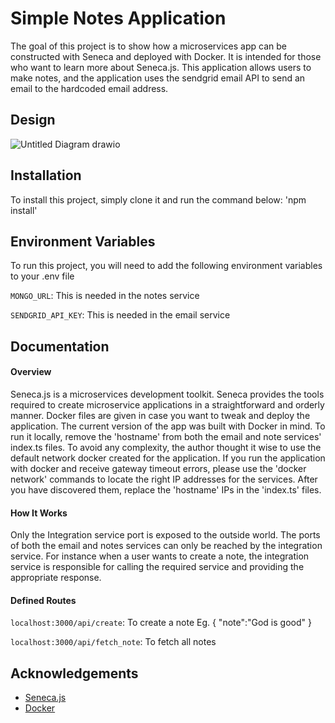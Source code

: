 
# Simple Notes Application

The goal of this project is to show how a microservices app can be constructed with Seneca and deployed with Docker. It is intended for those who want to learn more about Seneca.js. This application allows users to make notes, and the application uses the sendgrid email API to send an email to the hardcoded email address.



## Design
![Untitled Diagram drawio](https://user-images.githubusercontent.com/79140311/230745746-c14cdcd7-85a4-45ec-87cd-a411cff73221.png)

## Installation
To install this project, simply clone it and run the command below:
'npm install'
## Environment Variables

To run this project, you will need to add the following environment variables to your .env file

`MONGO_URL`: This is needed in the notes service

`SENDGRID_API_KEY`: This is needed in the email service


## Documentation

#### Overview
Seneca.js is a microservices development toolkit. Seneca provides the tools required to create microservice applications in a straightforward and orderly manner. Docker files are given in case you want to tweak and deploy the application. The current version of the app was built with Docker in mind. To run it locally, remove the 'hostname' from both the email and note services' index.ts files.  To avoid any complexity, the author thought it wise to use the default network docker created for the application. If you run the application with docker and receive gateway timeout errors, please use the 'docker network' commands to locate the right IP addresses for the services. After you have discovered them, replace the 'hostname' IPs in the 'index.ts' files.

#### How It Works
Only the Integration service port is exposed to the outside world. The ports of both the email and notes services can only be reached by the integration service.
For instance when a user wants to create a note, the integration service is responsible for calling the required service and providing the appropriate response.

#### Defined Routes 
`localhost:3000/api/create`: To create a note
Eg. {
    "note":"God is good"
}

`localhost:3000/api/fetch_note`: To fetch all notes

 


## Acknowledgements

 - [Seneca.js](https://senecajs.org/)
 - [Docker](https://www.docker.com/)


